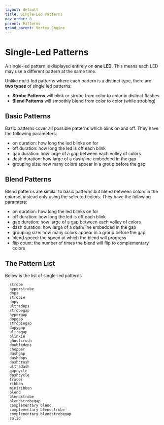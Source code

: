 ```yaml
---
layout: default
title: Single-Led Patterns
nav_order: 0
parent: Patterns
grand_parent: Vortex Engine
---
```


# Single-Led Patterns

A single-led pattern is displayed entirely on **one LED**. This means each LED may use a different pattern at the same time.

Unlike multi-led patterns where each pattern is a distinct type, there are **two types** of single led patterns:

 - **Strobe Patterns** will blink or strobe from color to color in distinct flashes
 - **Blend Patterns** will smoothly blend from color to color (while strobing)


## Basic Patterns

Basic patterns cover all possible patterns which blink on and off. They have the following parameters:
 - on duration: how long the led blinks on for
 - off duration: how long the led is off each blink
 - gap duration: how large of a gap between each volley of colors
 - dash duration: how large of a dash/line embedded in the gap
 - grouping size: how many colors appear in a group before the gap

## Blend Patterns
Blend patterns are similar to basic patterns but blend between colors in the colorset instead only using the selected colors. They have the following paramters:
 - on duration: how long the led blinks on for
 - off duration: how long the led is off each blink
 - gap duration: how large of a gap between each volley of colors
 - dash duration: how large of a dash/line embedded in the gap
 - grouping size: how many colors appear in a group before the gap
 - blend speed: the speed at which the blend will progress
 - flip count: the number of times the blend will flip to complementary colors


## The Pattern List

Below is the list of single-led patterns

```
  strobe
  hyperstrobe
  dops
  strobie
  dopy
  ultradops
  strobegap
  hypergap
  dopgap
  strobiegap
  dopygap
  ultragap
  blinkie
  ghostcrush
  doubledops
  chopper
  dashgap
  dashdops
  dashcrush
  ultradash
  gapcycle
  dashcycle
  tracer
  ribbon
  miniribbon
  blend
  blendstrobe
  blendstrobegap
  complementary blend
  complementary blendstrobe
  complementary blendstrobegap
  solid
```